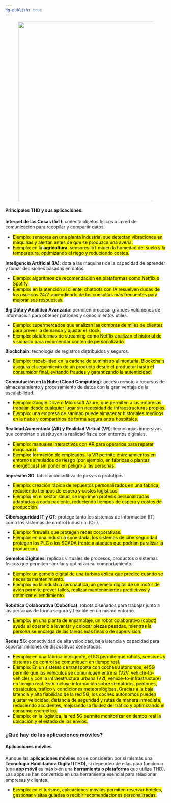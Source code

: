 ```yaml
---
dg-publish: true
---
```



<figure><img src="https://1632475973-files.gitbook.io/~/files/v0/b/gitbook-x-prod.appspot.com/o/spaces%2F03P5Z1culp8qhicwh929%2Fuploads%2FkBLj8PwnymwOPyj4pT3f%2Fimage.png?alt=media&#x26;token=c074c428-c35c-4a14-8736-c7f35537f367" alt="" width="563"><figcaption></figcaption></figure>

#### Principales THD y sus aplicaciones:

**Internet de las Cosas (IoT)**: conecta objetos físicos a la red de comunicación para recopilar y compartir datos.

* &#x20;<mark style="color:$info;">Ejemplo: sensores en una planta industrial que detectan vibraciones en máquinas y alertan antes de que se produzca una avería.</mark>
* <mark style="color:$info;">Ejemplo: en la</mark> <mark style="color:$info;"></mark><mark style="color:$info;">**agricultura**</mark><mark style="color:$info;">, sensores IoT miden la humedad del suelo y la temperatura, optimizando el riego y reduciendo costes.</mark>

**Inteligencia Artificial (IA)**: dota a las máquinas de la capacidad de aprender y tomar decisiones basadas en datos.

* <mark style="color:$info;">Ejemplo:  algoritmos de recomendación en plataformas como Netflix o Spotify.</mark>
* <mark style="color:$info;">Ejemplo</mark><mark style="color:$info;">**:**</mark> <mark style="color:$info;"></mark><mark style="color:$info;">en la atención al cliente, chatbots con IA resuelven dudas de los usuarios 24/7, aprendiendo de las consultas más frecuentes para mejorar sus respuestas.</mark>

**Big Data y Analítica Avanzada**: permiten procesar grandes volúmenes de información para obtener patrones y conocimientos útiles.

* <mark style="color:$info;">Ejemplo: supermercados que analizan las compras de miles de clientes para prever la demanda y ajustar el stock.</mark>
* <mark style="color:$info;">Ejemplo: plataformas de streaming como Netflix analizan el historial de visionado para recomendar contenido personalizado.</mark>

**Blockchain**: tecnología de registros distribuidos y seguros.

* <mark style="color:$info;">Ejemplo: trazabilidad en la cadena de suministro alimentaria. Blockchain asegura el seguimiento de un producto desde el productor hasta el consumidor final, evitando fraudes y garantizando la autenticidad.</mark>

**Computación en la Nube (Cloud Computing)**: acceso remoto a recursos de almacenamiento y procesamiento de datos con la gran ventaja de la escalabilidad.

* <mark style="color:$info;">Ejemplo: Google Drive o Microsoft Azure, que permiten a las empresas trabajar desde cualquier lugar sin necesidad de infraestructuras propias.</mark>
* <mark style="color:$info;">Ejemplo: una empresa de sanidad puede almacenar historiales médicos en la nube y compartirlos de forma segura entre hospitales.</mark>

**Realidad Aumentada (AR) y Realidad Virtual (VR)**: tecnologías inmersivas que combinan o sustituyen la realidad física con entornos digitales.

* <mark style="color:$info;">Ejemplo: manuales interactivos con AR para operarios para reparar maquinaria.</mark>
* <mark style="color:$info;">Ejemplo</mark><mark style="color:$info;">**:**</mark> <mark style="color:$info;"></mark><mark style="color:$info;">formación de empleados, la VR permite entrenamientos en entornos simulados de riesgo (por ejemplo, en fábricas o plantas energéticas) sin poner en peligro a las personas.</mark>

**Impresión 3D**: fabricación aditiva de piezas o prototipos.

* <mark style="color:$info;">Ejemplo: creación rápida de repuestos personalizados en una fábrica, reduciendo tiempos de espera y costes logísticos.</mark>
* <mark style="color:$info;">Ejemplo</mark><mark style="color:$info;">**:**</mark> <mark style="color:$info;"></mark><mark style="color:$info;">en el sector salud, se imprimen prótesis personalizadas adaptadas a cada paciente, reduciendo tiempos de espera y costes de producción.</mark>

**Ciberseguridad IT y OT**: protege tanto los sistemas de información (IT) como los sistemas de control industrial (OT).

* <mark style="color:$info;">Ejemplo: firewalls que protegen redes corporativas.</mark>
* <mark style="color:$info;">Ejemplo: en una industria</mark> <mark style="color:$info;">conectada, los sistemas de ciberseguridad protegen los PLC o los SCADA frente a ataques que podrían paralizar la producción.</mark>

**Gemelos Digitales**: réplicas virtuales de procesos, productos o sistemas físicos que permiten simular y optimizar su comportamiento.

* <mark style="color:$info;">Ejemplo: un gemelo digital de una turbina eólica que predice cuándo se necesita mantenimiento.</mark>
* <mark style="color:$info;">Ejemplo</mark><mark style="color:$info;">**:**</mark> <mark style="color:$info;"></mark><mark style="color:$info;">en la industria aeronáutica, un gemelo digital de un motor de avión permite prever fallos, realizar mantenimientos predictivos y optimizar el rendimiento.</mark>

**Robótica Colaborativa (Cobótica)**: robots diseñados para trabajar junto a las personas de forma segura y flexible en un mismo entorno.

* <mark style="color:$info;">Ejemplo</mark><mark style="color:$info;">**:**</mark> <mark style="color:$info;"></mark><mark style="color:$info;">en una planta de ensamblaje, un robot colaborativo (cobot) ayuda al operario a levantar y colocar piezas pesadas, mientras la persona se encarga de las tareas más finas o de supervisión.</mark>

**Redes 5G**: conectividad de alta velocidad, baja latencia y capacidad para soportar millones de dispositivos conectados.

* <mark style="color:$info;">Ejemplo: en una fábrica inteligente, el 5G permite que robots, sensores y sistemas de control se comuniquen en tiempo real.</mark>
* <mark style="color:$info;">Ejemplo: En un sistema de transporte con coches autónomos, el 5G permite que los vehículos se comuniquen entre sí (V2V, vehicle-to-vehicle) y con la infraestructura urbana (V2I, vehicle-to-infrastructure) en tiempo real. Esto incluye información sobre semáforos, peatones, obstáculos, tráfico y condiciones meteorológicas. Gracias a la baja latencia y alta fiabilidad de la red 5G, los coches autónomos pueden ajustar velocidad, distancia de seguridad y rutas de manera inmediata, reduciendo accidentes, mejorando la fluidez del tráfico y optimizando el consumo energético.</mark>
* <mark style="color:$info;">Ejemplo: en la logística, la red 5G permite monitorizar en tiempo real la ubicación y el estado de los envíos.</mark>

### ¿Qué hay de las aplicaciones móviles?

#### **Aplicaciones móviles**

Aunque las **aplicaciones móviles** no se consideran por sí mismas una **Tecnología Habilitadora Digital (THD)**, sí dependen de ellas para funcionar (una **app móvil** es más bien una **herramienta o plataforma** que utiliza THD). Las apps se han convertido en una herramienta esencial para relacionar empresas y clientes.

* <mark style="color:$info;">Ejemplo: en el turismo, aplicaciones móviles permiten reservar hoteles, gestionar visitas guiadas o recibir recomendaciones personalizadas.</mark>

<figure><img src="https://1632475973-files.gitbook.io/~/files/v0/b/gitbook-x-prod.appspot.com/o/spaces%2F03P5Z1culp8qhicwh929%2Fuploads%2FCMqRG9dY5ck77hyA7Y8D%2Fimage.png?alt=media&#x26;token=2a3699f7-6cdd-45d3-bba8-95475a9011a9" alt=""><figcaption></figcaption></figure>
